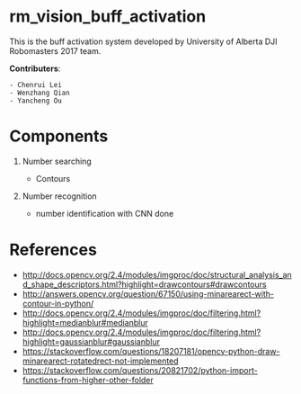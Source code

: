 # rm_vision_buff_activation
This is the buff activation system developed by University of Alberta DJI Robomasters 2017 team.

**Contributers**:

	- Chenrui Lei
	- Wenzhang Qian
	- Yancheng Ou



# Components

1. Number searching
	- Contours

2. Number recognition
	- number identification with CNN done



# References

- http://docs.opencv.org/2.4/modules/imgproc/doc/structural_analysis_and_shape_descriptors.html?highlight=drawcontours#drawcontours
- http://answers.opencv.org/question/67150/using-minarearect-with-contour-in-python/
- http://docs.opencv.org/2.4/modules/imgproc/doc/filtering.html?highlight=medianblur#medianblur
- http://docs.opencv.org/2.4/modules/imgproc/doc/filtering.html?highlight=gaussianblur#gaussianblur
- https://stackoverflow.com/questions/18207181/opencv-python-draw-minarearect-rotatedrect-not-implemented
- https://stackoverflow.com/questions/20821702/python-import-functions-from-higher-other-folder
